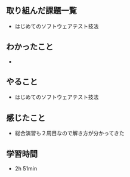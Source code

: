 ## 取り組んだ課題一覧
- はじめてのソフトウェアテスト技法
## わかったこと
- 
## やること
- はじめてのソフトウェアテスト技法
## 感じたこと
- 総合演習も２周目なので解き方が分かってきた
## 学習時間
- 2h 51min